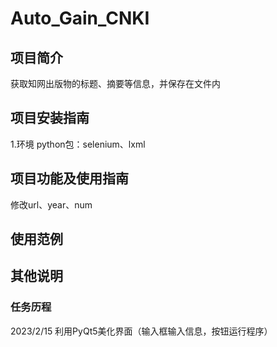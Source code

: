 # Auto_Gain_CNKI

## 项目简介
获取知网出版物的标题、摘要等信息，并保存在文件内

## 项目安装指南
1.环境
python包：selenium、lxml

## 项目功能及使用指南
修改url、year、num

## 使用范例

## 其他说明
### 任务历程
2023/2/15 利用PyQt5美化界面（输入框输入信息，按钮运行程序）
